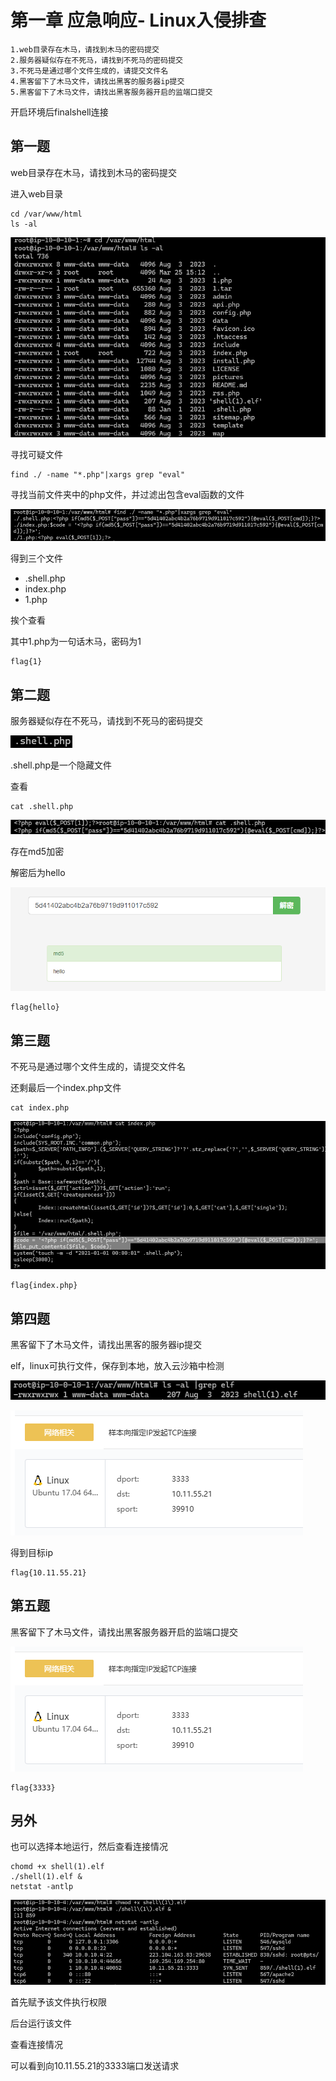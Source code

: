 # 第一章 应急响应- Linux入侵排查

```
1.web目录存在木马，请找到木马的密码提交
2.服务器疑似存在不死马，请找到不死马的密码提交
3.不死马是通过哪个文件生成的，请提交文件名
4.黑客留下了木马文件，请找出黑客的服务器ip提交
5.黑客留下了木马文件，请找出黑客服务器开启的监端口提交
```





开启环境后finalshell连接



## 第一题

web目录存在木马，请找到木马的密码提交

进入web目录

```
cd /var/www/html
ls -al
```

![image-20250325232202876](./assets/image-20250325232202876.png)

寻找可疑文件

```
find ./ -name "*.php"|xargs grep "eval"
```

寻找当前文件夹中的php文件，并过滤出包含eval函数的文件

![image-20250325232925540](./assets/image-20250325232925540.png)

得到三个文件

- .shell.php
- index.php
- 1.php

挨个查看



其中1.php为一句话木马，密码为1

```
flag{1}
```



## 第二题

服务器疑似存在不死马，请找到不死马的密码提交

![image-20250325232614243](./assets/image-20250325232614243.png)

.shell.php是一个隐藏文件

查看

```
cat .shell.php
```

![image-20250325232642027](./assets/image-20250325232642027.png)

存在md5加密

解密后为hello

![image-20250325233130930](./assets/image-20250325233130930.png)

```
flag{hello}
```



## 第三题

不死马是通过哪个文件生成的，请提交文件名

还剩最后一个index.php文件

```
cat index.php
```

![image-20250325233252158](./assets/image-20250325233252158.png)

```
flag{index.php}
```



## 第四题

黑客留下了木马文件，请找出黑客的服务器ip提交

elf，linux可执行文件，保存到本地，放入云沙箱中检测

![image-20250325233348927](./assets/image-20250325233348927.png)

![image-20250325233417396](./assets/image-20250325233417396.png)

得到目标ip

```
flag{10.11.55.21}
```



## 第五题

黑客留下了木马文件，请找出黑客服务器开启的监端口提交

![image-20250325233417396](./assets/image-20250325233417396.png)

```
flag{3333}
```



## 另外

也可以选择本地运行，然后查看连接情况

```
chomd +x shell(1).elf
./shell(1).elf &
netstat -antlp
```

![image-20250325233833304](./assets/image-20250325233833304.png)

首先赋予该文件执行权限

后台运行该文件

查看连接情况

可以看到向10.11.55.21的3333端口发送请求